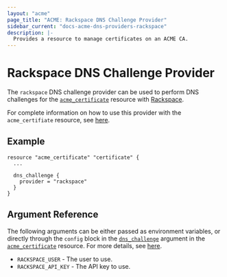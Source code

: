 ```yaml
---
layout: "acme"
page_title: "ACME: Rackspace DNS Challenge Provider"
sidebar_current: "docs-acme-dns-providers-rackspace"
description: |-
  Provides a resource to manage certificates on an ACME CA.
---
```


# Rackspace DNS Challenge Provider

The `rackspace` DNS challenge provider can be used to perform DNS challenges for
the [`acme_certificate`][resource-acme-certificate] resource with
[Rackspace][provider-service-page].

[resource-acme-certificate]: /docs/providers/acme/r/certificate.html
[provider-service-page]: https://www.rackspace.com/cloud/dns

For complete information on how to use this provider with the `acme_certifiate`
resource, see [here][resource-acme-certificate-dns-challenges].

[resource-acme-certificate-dns-challenges]: /docs/providers/acme/r/certificate.html#using-dns-challenges

## Example

```hcl
resource "acme_certificate" "certificate" {
  ...

  dns_challenge {
    provider = "rackspace"
  }
}
```

## Argument Reference

The following arguments can be either passed as environment variables, or
directly through the `config` block in the
[`dns_challenge`][resource-acme-certificate-dns-challenge-arg] argument in the
[`acme_certificate`][resource-acme-certificate] resource. For more details, see
[here][resource-acme-certificate-dns-challenges].

[resource-acme-certificate-dns-challenge-arg]: /docs/providers/acme/r/certificate.html#dns_challenge

* `RACKSPACE_USER` - The user to use.
* `RACKSPACE_API_KEY` - The API key to use.
